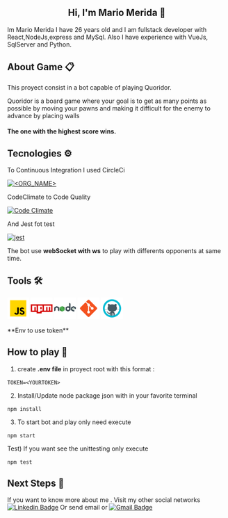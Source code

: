 <h2 align="center"> Hi, I'm Mario Merida 👋 <br/> </h2> 

Im Mario Merida I have 26 years old and I am fullstack developer with React,NodeJs,express and MySql. Also I have experience with VueJs, SqlServer and Python.

## About Game :clipboard:

This proyect consist in a bot capable of playing Quoridor.

Quoridor is a board game where your goal is to get as many points as possible 
by moving your pawns and making it difficult for the enemy to advance by placing walls

####  The one with the highest score wins.

## Tecnologies ⚙️
To Continuous Integration I used CircleCi

[![<ORG_NAME>](https://circleci.com/gh/mamerida/qouEdaProject.svg?style=svg)](https://app.circleci.com/pipelines/github/mamerida/qouEdaProject)

CodeClimate to Code Quality

[![Code Climate](https://codeclimate.com/github/codeclimate/codeclimate/badges/gpa.svg)](https://codeclimate.com/github/mamerida/qouEdaProject)

And Jest fot test

[![jest](https://jestjs.io/img/jest-badge.svg)](https://github.com/facebook/jest)

The bot use **webSocket with ws** to play with differents opponents at same time.

## Tools 🛠️
<p align="left">
<img style="margin: auto;" src="https://raw.githubusercontent.com/sachinverma53121/sachinverma53121/master/icons/js.png" alt=javascript width="50" height="50"/>
<img style="margin: auto;" src="https://raw.githubusercontent.com/sachinverma53121/sachinverma53121/master/icons/npm.png" alt=npm width="50" height="50"/>
<img style="margin: auto;" src="https://raw.githubusercontent.com/sachinverma53121/sachinverma53121/master/icons/node.png" alt=nodejs width="50" height="50"/>
<img style="margin: auto;" src="https://raw.githubusercontent.com/sachinverma53121/sachinverma53121/master/icons/git.png" alt=git width="50" height="50"/>
<img style="margin: auto;" src="https://raw.githubusercontent.com/sachinverma53121/sachinverma53121/master/icons/github.png" alt=github width="50" height="50"/>
</p>
**Env to use token**

## How to play :game_die:

1) create **.env file** in proyect root with this format :
```
TOKEN=<YOURTOKEN>
```
2) Install/Update node package json with in your favorite terminal 
```
npm install
```
3) To start bot and play only need execute 
```
npm start
```

Test) If you want see the unittesting only execute
```
npm test
```

## Next Steps :footprints:

If you want to know more about me . Visit my other social networks
 [![Linkedin Badge](https://img.shields.io/badge/-Mario_AMerida-blue?style=flat-square&logo=Linkedin&logoColor=white&link=https://www.linkedin.com/in/mario-merida-36a04319b/)](https://www.linkedin.com/in/mario-merida-36a04319b/)
Or send email
or [![Gmail Badge](https://img.shields.io/badge/-mamerida2018@gmail.com-c14438?style=flat-square&logo=Gmail&logoColor=white&link=mailto:mamerida2018@gmail.com)](mailto:mamerida2018@gmail.com)
